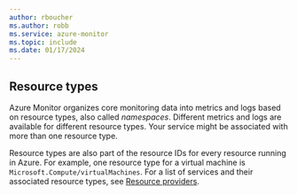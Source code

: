 ```yaml
---
author: rboucher
ms.author: robb
ms.service: azure-monitor
ms.topic: include
ms.date: 01/17/2024
---
```


## Resource types

Azure Monitor organizes core monitoring data into metrics and logs based on resource types, also called *namespaces*. Different metrics and logs are available for different resource types. Your service might be associated with more than one resource type.

Resource types are also part of the resource IDs for every resource running in Azure. For example, one resource type for a virtual machine is `Microsoft.Compute/virtualMachines`.  For a list of services and their associated resource types, see [Resource providers](/azure/azure-resource-manager/management/resource-providers-and-types).
